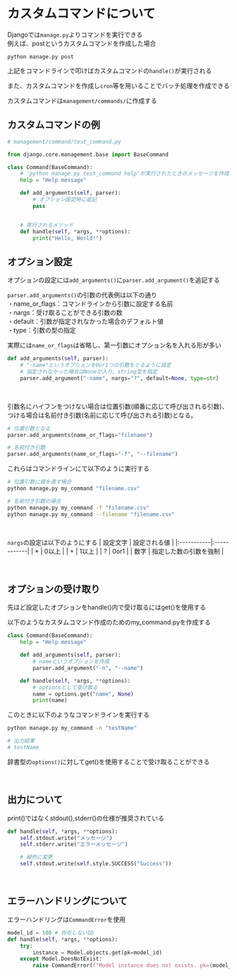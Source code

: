 # カスタムコマンドについて

Djangoでは`manage.py`よりコマンドを実行できる  
例えば、postというカスタムコマンドを作成した場合

```
python manage.py post
```

上記をコマンドラインで叩けばカスタムコマンドの`handle()`が実行される

また、カスタムコマンドを作成し`cron`等を用いることでバッチ処理を作成できる

カスタムコマンドは`management/commands/`に作成する

## カスタムコマンドの例

```python
# management/command/test_command.py

from django.core.management.base import BaseCommand

class Command(BaseCommand):
    # 'python manage.py test_command help'が実行されたときのメッセージを作成する
    help = "Help message"

    def add_arguments(self, parser):
        # オプション設定時に追記
        pass


    # 実行されるメソッド
    def handle(self, *args, **options):
        print("Hello, World!")
```

## オプション設定
オプションの設定には`add_arguments()`に`parser.add_argument()`を追記する

`parser.add_arguments()`の引数の代表例は以下の通り  
・name_or_flags：コマンドラインから引数に設定する名前  
・nargs：受け取ることができる引数の数  
・default：引数が指定されなかった場合のデフォルト値  
・type：引数の型の指定

実際には`name_or_flags`は省略し、第一引数にオプション名を入れる形が多い
```python
def add_arguments(self, parser):
    # "-name"というオプションを0or1つの引数をとるように設定
    # 指定されなかった場合はNoneが入り、string型を指定
    parser.add_argument("-name", nargs="?", default=None, type=str)
```

<br>

引数名にハイフンをつけない場合は位置引数(順番に応じて呼び出される引数)、つける場合は名前付き引数(名前に応じて呼び出される引数)となる。

```python
# 位置引数となる
parser.add_arguments(name_or_flags="filename")

# 名前付き引数
parser.add_arguments(name_or_flags="-f", "--filename")
```

これらはコマンドラインにて以下のように実行する

```Bash
# 位置引数に値を渡す場合
python manage.py my_command "filename.csv"

# 名前付き引数の場合
python manage.py my_command -f "filename.csv"
python manage.py my_command --filename "filename.csv"
```

<br>

`nargs`の設定は以下のようにする
| 設定文字 | 設定される値 |
|:-----------|:------------|
| * | 0以上 |
| + | 1以上 |
| ? | 0or1 |
| 数字 | 指定した数の引数を強制 |

<br>

## オプションの受け取り
先ほど設定したオプションをhandle()内で受け取るにはget()を使用する

以下のようなカスタムコマンド作成のためのmy_command.pyを作成する
```python
class Command(BaseCommand):
    help = "Help message"

    def add_arguments(self, parser):
        # nameというオプションを作成
        parser.add_argument("-n", "--name")

    def handle(self, *args, **options):
        # optionsとして受け取る
        name = options.get("name", None)
        print(name)
```

このときに以下のようなコマンドラインを実行する
```Bash
python manage.py my_command -n "testName"

# 出力結果
# testName
```

辞書型の`options()`に対してget()を使用することで受け取ることができる

<br>

## 出力について
print()ではなくstdout(),stderr()の仕様が推奨されている
```python
def handle(self, *args, **options):
    self.stdout.write("メッセージ")
    self.stderr.write("エラーメッセージ")

    # 緑色に変更
    self.stdout.write(self.style.SUCCESS("Success"))
```

<br>

## エラーハンドリングについて
エラーハンドリングは`CommandError`を使用
```python
model_id = 100 # 存在しないID
def handle(self, *args, **options):
    try:
        instance = Model.objects.get(pk=model_id)
    except Model.DoesNotExist:
        raise CommandError(f"Model instance does not exists. pk={model_id}")
```


